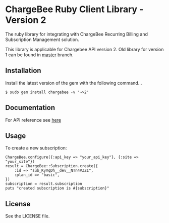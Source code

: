 # ChargeBee Ruby Client Library - Version 2

The ruby library for integrating with ChargeBee Recurring Billing and Subscription Management solution.

This library is applicable for Chargebee API version 2. Old library for version 1 can be found in [master](https://github.com/chargebee/chargebee-ruby/tree/chargebee-v1) branch.

## Installation

Install the latest version of the gem with the following command...
	
	$ sudo gem install chargebee -v '~>2'

## Documentation

For API reference see <a href="https://apidocs.chargebee.com/docs/api?lang=ruby"  target="_blank">here</a>

## Usage

To create a new subscription:
	
	ChargeBee.configure({:api_key => "your_api_key"}, {:site => "your_site"})
	result = ChargeBee::Subscription.create({
		:id => "sub_KyVqDh__dev__NTn4VZZ1", 
		:plan_id => "basic", 
	})
	subscription = result.subscription
	puts "created subscription is #{subscription}"

## License

See the LICENSE file.

